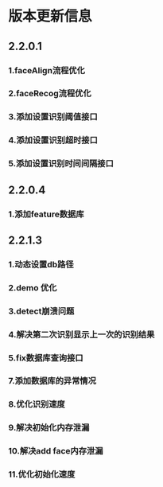 # 版本更新信息
## 2.2.0.1
### 1.faceAlign流程优化
### 2.faceRecog流程优化
### 3.添加设置识别阈值接口
### 4.添加设置识别超时接口
### 5.添加设置识别时间间隔接口
## 2.2.0.4
### 1.添加feature数据库
## 2.2.1.3
### 1.动态设置db路径
### 2.demo 优化
### 3.detect崩溃问题
### 4.解决第二次识别显示上一次的识别结果
### 5.fix数据库查询接口
### 7.添加数据库的异常情况
### 8.优化识别速度
### 9.解决初始化内存泄漏
### 10.解决add face内存泄漏
### 11.优化初始化速度
